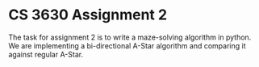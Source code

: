 
# CS 3630 Assignment 2

The task for assignment 2 is to write a maze-solving algorithm in python.  We are implementing a bi-directional A-Star algorithm and comparing it against regular A-Star.


